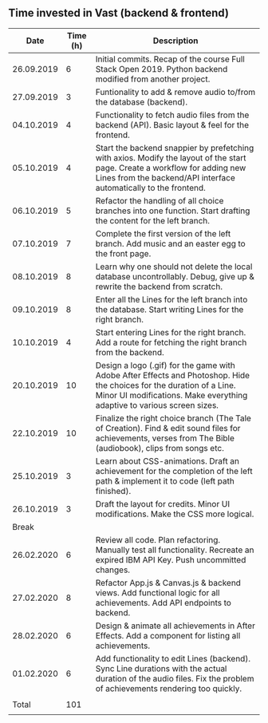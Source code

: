 Time invested in Vast (backend & frontend)
-----------------------------------------------------------

| Date       | Time (h) | Description |
|------------|----------|-------------|
| 26.09.2019 | 6        | Initial commits. Recap of the course Full Stack Open 2019. Python backend modified from another project. |
| 27.09.2019 | 3        | Funtionality to add & remove audio to/from the database (backend). |
| 04.10.2019 | 4        | Functionality to fetch audio files from the backend (API). Basic layout & feel for the frontend.  |
| 05.10.2019 | 4        | Start the backend snappier by prefetching with axios. Modify the layout of the start page. Create a workflow for adding new Lines from the backend/API interface automatically to the frontend. |
| 06.10.2019 | 5        | Refactor the handling of all choice branches into one function. Start drafting the content for the left branch. |
| 07.10.2019 | 7        | Complete the first version of the left branch. Add music and an easter egg to the front page. |
| 08.10.2019 | 8        | Learn why one should not delete the local database uncontrollably. Debug, give up & rewrite the backend from scratch. |
| 09.10.2019 | 8        | Enter all the Lines for the left branch into the database. Start writing Lines for the right branch. |
| 10.10.2019 | 4        | Start entering Lines for the right branch. Add a route for fetching the right branch from the backend. |
| 20.10.2019 | 10       | Design a logo (.gif) for the game with Adobe After Effects and Photoshop. Hide the choices for the duration of a Line. Minor UI modifications. Make everything adaptive to various screen sizes. |
| 22.10.2019 | 10       | Finalize the right choice branch (The Tale of Creation). Find & edit sound files for achievements, verses from The Bible (audiobook), clips from songs etc. |
| 25.10.2019 | 3        | Learn about CSS-animations. Draft an achievement for the completion of the left path & implement it to code (left path finished). |
| 26.10.2019 | 3        | Draft the layout for credits. Minor UI modifications. Make the CSS more logical. |
| Break |
| 26.02.2020 | 6        | Review all code. Plan refactoring. Manually test all functionality. Recreate an expired IBM API Key. Push uncommitted changes. |
| 27.02.2020 | 8        | Refactor App.js & Canvas.js & backend views. Add functional logic for all achievements. Add API endpoints to backend. |
| 28.02.2020 | 6        | Design & animate all achievements in After Effects. Add a component for listing all achievements. |
| 01.02.2020 | 6        | Add functionality to edit Lines (backend). Sync Line durations with the actual duration of the audio files. Fix the problem of achievements rendering too quickly. |
|            |          |            |
| Total      | 101      |            |
|            |          |            |